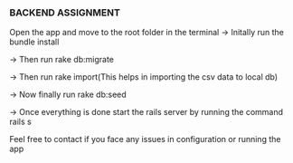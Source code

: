 ### BACKEND ASSIGNMENT

Open the app and move to the root folder in the terminal
-> Initally run the bundle install

-> Then run rake db:migrate

-> Then run rake import(This helps in importing the csv data to local db)

-> Now finally run rake db:seed

-> Once everything is done start the rails server by running the command rails s


Feel free to contact if you face any issues in configuration or running the app
